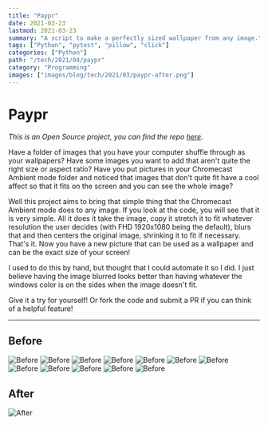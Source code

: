```yaml
---
title: "Paypr"
date: 2021-03-23
lastmod: 2021-03-23
summary: "A script to make a perfectly sized wallpaper from any image."
tags: ["Python", "pytest", "pillow", "click"]
categories: ["Python"]
path: "/tech/2021/04/paypr"
category: "Programming"
images: ["images/blog/tech/2021/03/paypr-after.png"]
---
```


# Paypr

_This is an Open Source project, you can find the repo [here](https://github.com/thejayhaykid/paypr)._

Have a folder of images that you have your computer shuffle through as your wallpapers? Have some images you want to add that aren't quite the right size or aspect ratio? Have you put pictures in your Chromecast Ambient mode folder and noticed that images that don't quite fit have a cool affect so that it fits on the screen and you can see the whole image?

Well this project aims to bring that simple thing that the Chromecast Ambient mode does to any image. If you look at the code, you will see that it is very simple. All it does it take the image, copy it stretch it to fit whatever resolution the user decides (with FHD 1920x1080 being the default), blurs that and then centers the original image, shrinking it to fit if necessary. That's it. Now you have a new picture that can be used as a wallpaper and can be the exact size of your screen!

I used to do this by hand, but thought that I could automate it so I did. I just believe having the image blurred looks better than having whatever the windows color is on the sides when the image doesn't fit.

Give it a try for yourself! Or fork the code and submit a PR if you can think of a helpful feature!

---

## Before

![Before](images/blog/tech/2021/03/paypr-after.png)
![Before](static/images/blog/tech/2021/03/paypr-after.png)
![Before](./images/blog/tech/2021/03/paypr-after.png)
![Before](../../../resource/images/blog/tech/2021/03/paypr-before.png)
![Before](../../../../resource/images/blog/tech/2021/03/paypr-before.png)
![Before](../../../../../resource/images/blog/tech/2021/03/paypr-before.png)
![Before](../../../../../../resource/images/blog/tech/2021/03/paypr-before.png)
![Before](../../../../../../../resource/images/blog/tech/2021/03/paypr-before.png)
![Before](../../../../../../../../resource/images/blog/tech/2021/03/paypr-before.png)
![Before](../../../../../../../../../resource/images/blog/tech/2021/03/paypr-before.png)
![Before](../../../../../../../../../../resource/images/blog/tech/2021/03/paypr-before.png)
![Before](../../../../../../../../../../../resource/images/blog/tech/2021/03/paypr-before.png)

## After

![After](../../../../../resource/images/blog/tech/2021/03/paypr-after.png)
